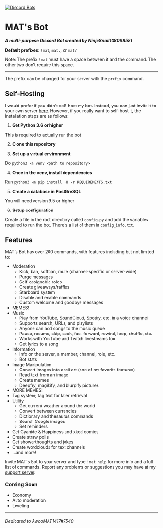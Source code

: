 [![Discord Bots](https://top.gg/api/widget/459559711210078209.svg?usernamecolor=FFFFFF&topcolor=000000)](https://top.gg/bot/459559711210078209)

# MAT's Bot
***A multi-purpose Discord Bot created by NinjaSnail1080#8581***

__Default prefixes__: `!mat`, `mat.`, or `mat/`

Note: The prefix `!mat` must have a space between it and the command. The other two don't require this space.

---

The prefix can be changed for your server with the `prefix` command.

## Self-Hosting
I would prefer if you didn't self-host my bot. Instead, you can just invite it to your own server [here](https://discordapp.com/oauth2/authorize?client_id=459559711210078209&scope=bot&permissions=2146958591). However, if you really want to self-host it, the installation steps are as follows:

1. **Get Python 3.6 or higher**

This is required to actually run the bot

2. **Clone this repository**

3. **Set up a virtual environment**

Do `python3 -m venv <path to repository>`

4. **Once in the venv, install dependencies**

Run `python3 -m pip install -U -r REQUIREMENTS.txt`

5. **Create a database in PostGreSQL**

You will need version 9.5 or higher

6. **Setup configuration**

Create a file in the root directory called `config.py` and add the variables required to run the bot. There's a list of them in `config_info.txt`.

## Features
MAT's Bot has over 200 commands, with features including but not limited to:

- Moderation
	- Kick, ban, softban, mute (channel-specific or server-wide)
	- Purge messages
	- Self-assignable roles
	- Create giveaways/raffles
	- Starboard system
	- Disable and enable commands
	- Custom welcome and goodbye messages
- MEMES!
- Music
	- Play from YouTube, SoundCloud, Spotify, etc. in a voice channel
    - Supports search, URLs, and playlists
    - Anyone can add songs to the music queue
    - Pause, resume, skip, seek, fast-forward, rewind, loop, shuffle, etc.
    - Works with YouTube and Twitch livestreams too
    - Get lyrics to a song
- Information
	- Info on the server, a member, channel, role, etc.
	- Bot stats
- Image Manipulation
	- Convert images into ascii art (one of my favorite features)
	- Read text from an image
	- Create memes
	- Deepfry, magikify, and blurpify pictures
- MORE MEMES!
- Tag system; tag text for later retrieval
- Utility
	- Get current weather around the world
	- Convert between currencies
	- Dictionary and thesaurus commands
	- Search Google images
	- Set reminders
- Get Cyanide & Happiness and xkcd comics
- Create straw polls
- Get showerthoughts and jokes
- Create wordclouds for text channels
- ...and more!

Invite MAT's Bot to your server and type `!mat help` for more info and a full list of commands. Report any problems or suggestions you may have at my [support server](https://discord.gg/khGGxxj).

### Coming Soon
 - Economy
 - Auto moderation
 - Leveling

---

###### Dedicated to AwooMAT1417#7540
